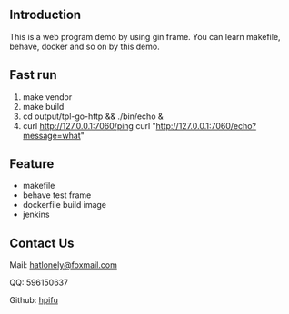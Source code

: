 ## Introduction

This is a web program demo by using gin frame. You can learn makefile, behave, docker and so on by this demo.


## Fast run
1. make vendor 
2. make build
3. cd output/tpl-go-http && ./bin/echo &
4. curl http://127.0.0.1:7060/ping
   curl "http://127.0.0.1:7060/echo?message=what"

## Feature

* makefile
* behave test frame
* dockerfile build image
* jenkins

## Contact Us

Mail: hatlonely@foxmail.com

QQ: 596150637

Github: [hpifu](https://github.com/hpifu)